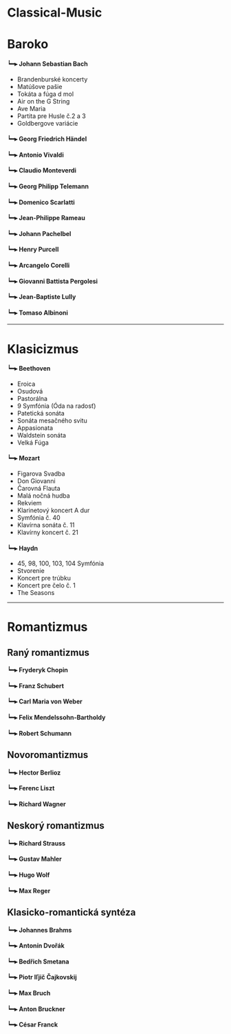 # Classical-Music

# Baroko

#### **┕━▸** **Johann Sebastian Bach**

- Brandenburské koncerty
- Matúšove pašie
- Tokáta a fúga d mol
- Air on the G String
- Ave Maria
- Partita pre Husle č.2 a 3
- Goldbergove variácie

#### **┕━▸** **Georg Friedrich Händel**

#### **┕━▸** **Antonio Vivaldi**

#### **┕━▸** **Claudio Monteverdi**

#### **┕━▸** **Georg Philipp Telemann**

#### **┕━▸** **Domenico Scarlatti**

#### **┕━▸** **Jean-Philippe Rameau**

#### **┕━▸** **Johann Pachelbel**

#### **┕━▸** **Henry Purcell**

#### **┕━▸** **Arcangelo Corelli**

#### **┕━▸** **Giovanni Battista Pergolesi**

#### **┕━▸** **Jean-Baptiste Lully**

#### **┕━▸** **Tomaso Albinoni**

***

# Klasicizmus

#### **┕━▸** **Beethoven**

- Eroica
- Osudová
- Pastorálna
- 9 Symfónia (Óda na radosť)
- Patetická sonáta
- Sonáta mesačného svitu
- Appasionata
- Waldstein sonáta
- Velká Fúga

#### **┕━▸** **Mozart**

- Figarova Svadba
- Don Giovanni
- Čarovná Flauta
- Malá nočná hudba
- Rekviem
- Klarinetový koncert A dur
- Symfónia č. 40
- Klavírna sonáta č. 11
- Klavírny koncert č. 21

#### **┕━▸** **Haydn**

- 45, 98, 100, 103, 104 Symfónia
- Stvorenie
- Koncert pre trúbku
- Koncert pre čelo č. 1
- The Seasons

***

# Romantizmus

## Raný romantizmus

#### **┕━▸** **Fryderyk Chopin**

#### **┕━▸** **Franz Schubert**

#### **┕━▸** **Carl Maria von Weber**

#### **┕━▸** **Felix Mendelssohn-Bartholdy**

#### **┕━▸** **Robert Schumann**

## Novoromantizmus

#### **┕━▸** **Hector Berlioz**

#### **┕━▸** **Ferenc Liszt**

#### **┕━▸** **Richard Wagner**

## Neskorý romantizmus

#### **┕━▸** **Richard Strauss**

#### **┕━▸** **Gustav Mahler**

#### **┕━▸** **Hugo Wolf**

#### **┕━▸** **Max Reger**

## Klasicko-romantická syntéza

#### **┕━▸** **Johannes Brahms**

#### **┕━▸** **Antonín Dvořák**

#### **┕━▸** **Bedřich Smetana**

#### **┕━▸** **Piotr Iľjič Čajkovskij**

#### **┕━▸** **Max Bruch**

#### **┕━▸** **Anton Bruckner**

#### **┕━▸** **César Franck**
